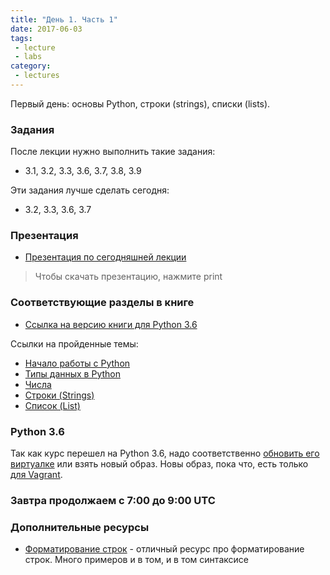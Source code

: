 ```yaml
---
title: "День 1. Часть 1"
date: 2017-06-03
tags:
 - lecture
 - labs
category:
 - lectures
---
```


Первый день: основы Python, строки (strings), списки (lists).

### Задания

После лекции нужно выполнить такие задания:

* 3.1, 3.2, 3.3, 3.6, 3.7, 3.8, 3.9

Эти задания лучше сделать сегодня:

* 3.2, 3.3, 3.6, 3.7


### Презентация

* [Презентация по сегодняшней лекции](https://gitpitch.com/natenka/pyneng-slides/python3-basics)

> Чтобы скачать презентацию, нажмите print

### Соответствующие разделы в книге

* [Ссылка на версию книги для Python 3.6](https://natenka.gitbooks.io/pyneng/content/v/python3.6/)

Ссылки на пройденные темы:

* [Начало работы с Python](https://natenka.gitbooks.io/pyneng/content/v/python3.6/book/02_start/)
* [Типы данных в Python](https://natenka.gitbooks.io/pyneng/content/v/python3.6/book/03_data_structures/)
* [Числа](https://natenka.gitbooks.io/pyneng/content/v/python3.6/book/03_data_structures/3_numbers.html)
* [Строки (Strings)](https://natenka.gitbooks.io/pyneng/content/v/python3.6/book/03_data_structures/4_strings.html)
* [Список (List)](https://natenka.gitbooks.io/pyneng/content/v/python3.6/book/03_data_structures/5_lists.html)


### Python 3.6

Так как курс перешел на Python 3.6, надо соответственно [обновить его виртуалке](https://pyneng.github.io/docs/python-3-6/) или взять новый образ.
Новы образ, пока что, есть только [для Vagrant](https://pyneng.github.io/docs/vagrant/).

### Завтра продолжаем с 7:00 до 9:00 UTC

### Дополнительные ресурсы

* [Форматирование строк](https://pyformat.info/) - отличный ресурс про форматирование строк. Много примеров и в том, и в том синтаксисе
